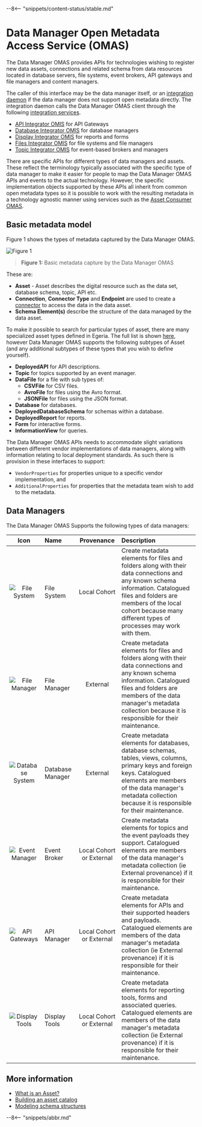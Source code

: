 <!-- SPDX-License-Identifier: CC-BY-4.0 -->
<!-- Copyright Contributors to the Egeria project. -->

--8<-- "snippets/content-status/stable.md"

# Data Manager Open Metadata Access Service (OMAS)

The Data Manager OMAS provides APIs for technologies wishing to register new data assets, connections and related schema from data resources located in database servers, file systems, event brokers, API gateways and file managers and content managers.

The caller of this interface may be the data manager itself, or an [integration daemon](/concepts/integration-daemon) if the data manager does not support open metadata directly.
The integration daemon calls the Data Manager OMAS client through the following
[integration services](/services/omis).

* [API Integrator OMIS](/services/omis/api-integrator/overview) for API Gateways
* [Database Integrator OMIS](/services/omis/database-integrator/overview) for database managers
* [Display Integrator OMIS](/services/omis/display-integrator/overview) for reports and forms
* [Files Integrator OMIS](/services/omis/files-integrator/overview) for file systems and file managers
* [Topic Integrator OMIS](/services/omis/topic-integrator/overview) for event-based brokers and managers

There are specific APIs for different types of data managers and assets.  These reflect
the terminology typically associated with the specific type of data manager to make it easier
for people to map the Data Manager OMAS APIs and events to the actual technology.
However, the specific implementation objects supported by these APIs all inherit from common
open metadata types so it is possible to work with the resulting metadata in a technology
agnostic manner using services such as the [Asset Consumer OMAS](/services/omas/asset-consumer/overview).

## Basic metadata model

Figure 1 shows the types of metadata captured by the Data Manager OMAS.

![Figure 1](basic-model.svg)
> **Figure 1:** Basic metadata capture by the Data Manager OMAS

These are:

* **Asset** - Asset describes the digital resource such as the data set, database schema, topic, API etc.
* **Connection**, **Connector Type** and **Endpoint** are used to create a [connector](/concepts/connector)
to access the data in the data asset.
* **Schema Element(s)** describe the structure of the data managed by the data asset.

To make it possible to search for particular types of asset, there are many specialized asset types defined in Egeria.
The full list is shown [here](/concepts/asset), however Data Manager OMAS supports
the following subtypes of Asset (and any additional subtypes of these types that you wish to define yourself).

* **DeployedAPI** for API descriptions.
* **Topic** for topics supported by an event manager.
* **DataFile** for a file with sub types of:
   * **CSVFile** for CSV files.
   * **AvroFile** for files using the Avro format.
   * **JSONFile** for files using the JSON format.
* **Database** for databases.
* **DeployedDatabaseSchema** for schemas within a database.
* **DeployedReport** for reports.
* **Form** for interactive forms.
* **InformationView** for queries.


The Data Manager OMAS APIs needs to accommodate slight variations between different vendor
implementations of data managers, along with information relating to local deployment standards.
As such there is provision in these interfaces to support:

* `VendorProperties` for properties unique to a specific vendor implementation, and
* `AdditionalProperties` for properties that the metadata team wish to add to the metadata.

## Data Managers

The Data Manager OMAS Supports the following types of data managers:

| Icon                                   | Name     | Provenance | Description |
| :----------------------------------:   | :---------- | :------------------------------------------------------: | :---------- |
| ![File System](file-system.svg)   | File System | Local Cohort | Create metadata elements for files and folders along with their data connections and any known schema information. Catalogued files and folders are members of the local cohort because many different types of processes may work with them. |
| ![File Manager](file-manager.svg) | File Manager | External  | Create metadata elements for files and folders along with their data connections and any known schema information. Catalogued files and folders are members of the data manager's metadata collection because it is responsible for their maintenance.|
| ![Database System](database-server.svg) | Database Manager | External | Create metadata elements for databases, database schemas, tables, views, columns, primary keys and foreign keys. Catalogued elements are members of the data manager's metadata collection because it is responsible for their maintenance.|
| ![Event Manager](event-broker.svg) | Event Broker | Local Cohort or External | Create metadata elements for topics and the event payloads they support. Catalogued elements are members of the data manager's metadata collection (ie External provenance) if it is responsible for their maintenance.|
| ![API Gateways](api-gateway.svg) | API Manager | Local Cohort or External | Create metadata elements for APIs and their supported headers and payloads. Catalogued elements are members of the data manager's metadata collection (ie External provenance) if it is responsible for their maintenance.|
| ![Display Tools](display-tools.svg) | Display Tools | Local Cohort or External | Create metadata elements for reporting tools, forms and associated queries. Catalogued elements are members of the data manager's metadata collection (ie External provenance) if it is responsible for their maintenance.|


## More information

* [What is an Asset?](/concepts/asset)
* [Building an asset catalog](/concepts/basic-concepts/#metadata-manager)
* [Modeling schema structures](/concepts/schema)


--8<-- "snippets/abbr.md"
